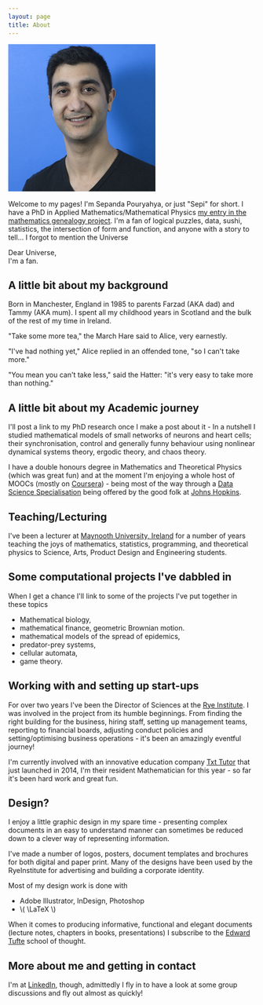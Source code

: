 ```yaml
---
layout: page
title: About
---
```


<!--
	![A picture of me](/assets/pictures/self_500x500.jpg)
-->

<img src="/assets/pictures/self_500x500.jpg" alt="Self" style="width: 300px;"/>


Welcome to my pages! I'm Sepanda Pouryahya, or just "Sepi" for short. I have a PhD in 
Applied Mathematics/Mathematical Physics 
[my entry in the mathematics genealogy project](http://genealogy.math.ndsu.nodak.edu/id.php?id=177161). I'm
a fan of logical puzzles, data, sushi, statistics, the intersection of form and function, and anyone with a story to tell...
I forgot to mention the Universe 

Dear Universe,    
I'm a fan. 

## A little bit about my background

Born in Manchester, England in 1985 to parents Farzad (AKA dad) and Tammy (AKA mum). I spent all my childhood years in Scotland 
and the bulk of the rest of my time in Ireland.

<p class="message">
"Take some more tea," the March Hare said to Alice, very earnestly.

"I've had nothing yet," Alice replied in an offended tone, "so I can't take more."

"You mean you can't take less," said the Hatter: "it's very easy to take more than nothing."
</p>


## A little bit about my Academic journey

I'll post a link to my PhD research once I make a post about it - In a nutshell I studied mathematical models
of small networks of neurons and heart cells; their synchronisation, control and generally funny behaviour 
using nonlinear dynamical systems theory, ergodic theory, and chaos theory. 

I have a double honours degree in Mathematics and Theoretical Physics (which was great fun) and at the moment
I'm enjoying a whole host of MOOCs (mostly on [Coursera](https://www.coursera.org/])) - being most of the way 
through a [Data Science Specialisation](https://www.coursera.org/specialization/jhudatascience/1) being offered
by the good folk at [Johns Hopkins](http://www.jhsph.edu/).


## Teaching/Lecturing

I've been a lecturer at [Maynooth University, Ireland](https://www.maynoothuniversity.ie/) for a number of years
teaching the joys of mathematics, statistics, programming, and theoretical physics to Science, Arts, 
Product Design and Engineering students.

## Some computational projects I've dabbled in 

When I get a chance I'll link to some of the projects I've put together in these topics

 * Mathematical biology, 
 * mathematical finance, geometric Brownian motion. 
 * mathematical models of the spread of epidemics, 
 * predator-prey systems,
 * cellular automata, 
 * game theory.


## Working with and setting up start-ups

For over two years I've been the Director of Sciences at the [Rye Institute](http://www.RyeInstitute.com). I was
involved in the project from its humble beginnings. From finding the right building for the business, 
hiring staff, setting up management teams, reporting to financial boards, adjusting conduct policies and 
setting/optimising business operations - it's been an amazingly eventful journey! 

I'm currently involved with an innovative education company [Txt Tutor](https://www.txttutor.com/) that just launched
in 2014, I'm their resident Mathematician for this year - so far it's been hard work and great fun.

## Design?  

I enjoy a little graphic design in my spare time - presenting complex documents in an easy to understand manner can 
sometimes be reduced down to a clever way of representing information.

I've made a number of logos, posters, document templates and brochures for both digital and paper print. Many of the
designs have been used by the RyeInstitute for advertising and building a corporate identity. 

Most of my design work is done with

* Adobe Illustrator, InDesign, Photoshop
* \\( \LaTeX \\)

When it comes to producing informative, functional and elegant documents (lecture notes, chapters in books, presentations)
I subscribe to the [Edward Tufte](http://www.edwardtufte.com/tufte/index) school of thought.

## More about me and getting in contact

I'm at [LinkedIn](http://linkedin.com/in/sepandapouryahya/), though, admittedly I fly in to have a look at some group discussions
and fly out almost as quickly!
